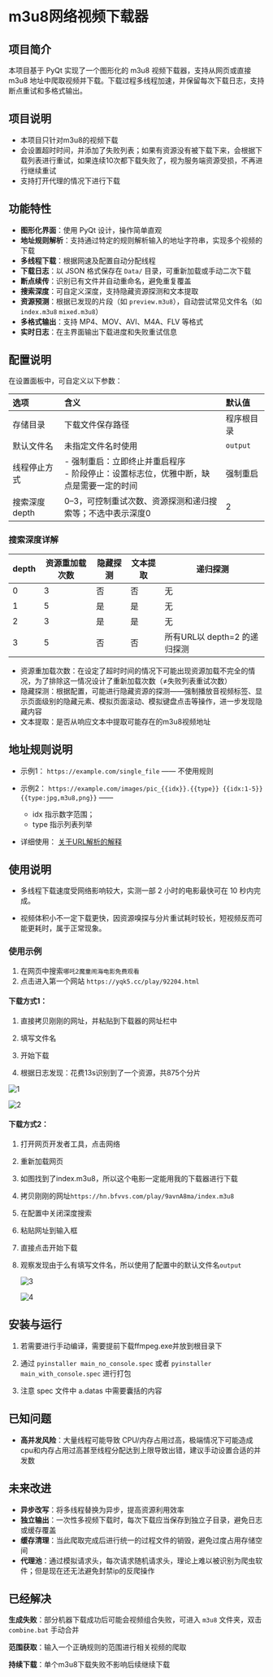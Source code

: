 # m3u8网络视频下载器

## 项目简介

本项目基于 PyQt 实现了一个图形化的 m3u8 视频下载器，支持从网页或直接 m3u8 地址中爬取视频并下载。下载过程多线程加速，并保留每次下载日志，支持断点重试和多格式输出。



## 项目说明

- 本项目只针对m3u8的视频下载
- 会设置超时时间，并添加了失败列表；如果有资源没有被下载下来，会根据下载列表进行重试，如果连续10次都下载失败了，视为服务端资源受损，不再进行继续重试
- 支持打开代理的情况下进行下载



## 功能特性

- **图形化界面**：使用 PyQt 设计，操作简单直观  
- **地址规则解析**：支持通过特定的规则解析输入的地址字符串，实现多个视频的下载
- **多线程下载**：根据网速及配置自动分配线程  
- **下载日志**：以 JSON 格式保存在 `Data/` 目录，可重新加载或手动二次下载  
- **断点续传**：识别已有文件并自动重命名，避免重复覆盖  
- **搜索深度**：可自定义深度，支持隐藏资源探测和文本提取  
- **资源预测**：根据已发现的片段（如 `preview.m3u8`），自动尝试常见文件名（如 `index.m3u8` `mixed.m3u8`）  
- **多格式输出**：支持 MP4、MOV、AVI、M4A、FLV 等格式  
- **实时日志**：在主界面输出下载进度和失败重试信息  



## 配置说明

在设置面板中，可自定义以下参数：

| 选项           | 含义                                                         | 默认值     |
| :------------- | :----------------------------------------------------------- | :--------- |
| 存储目录       | 下载文件保存路径                                             | 程序根目录 |
| 默认文件名     | 未指定文件名时使用                                           | `output`   |
| 线程停止方式   | - 强制重启：立即终止并重启程序<br>- 阶段停止：设置标志位，优雅中断，缺点是需要一定的时间 | 强制重启   |
| 搜索深度 depth | 0–3，可控制重试次数、资源探测和递归搜索等；不选中表示深度0   | 2          |



### 搜索深度详解

| depth | 资源重加载次数 | 隐藏探测 | 文本提取 | 递归探测                     |
| ----- | -------------- | -------- | -------- | ---------------------------- |
| 0     | 3              | 否       | 否       | 无                           |
| 1     | 5              | 是       | 是       | 无                           |
| 2     | 3              | 是       | 是       | 无                           |
| 3     | 5              | 否       | 否       | 所有URL以 depth=2 的递归探测 |

- 资源重加载次数：在设定了超时时间的情况下可能出现资源加载不完全的情况，为了排除这一情况设计了重新加载次数（≠失败列表重试次数）
- 隐藏探测：根据配置，可能进行隐藏资源的探测——强制播放音视频标签、显示页面级别的隐藏元素、模拟页面滚动、模拟键盘点击等操作，进一步发现隐藏内容
- 文本提取：是否从响应文本中提取可能存在的m3u8视频地址


## 地址规则说明

- 示例1： `https://example.com/single_file` —— 不使用规则

- 示例2： `https://example.com/images/pic_{{idx}}.{{type}} {{idx:1-5}} {{type:jpg,m3u8,png}}` —— 
  - idx 指示数字范围；
  - type 指示列表列举

- 详细使用： [关于URL解析的解释](./URLDecode.md)

## 使用说明

- 多线程下载速度受网络影响较大，实测一部 2 小时的电影最快可在 10 秒内完成。

- 视频体积小不一定下载更快，因资源嗅探与分片重试耗时较长，短视频反而可能更耗时，属于正常现象。

### 使用示例

1. 在网页中搜索`哪吒2魔童闹海电影免费观看`
2. 点击进入第一个网站 `https://yqk5.cc/play/92204.html`

#### 下载方式1：

1. 直接拷贝刚刚的网址，并粘贴到下载器的网址栏中

4. 填写文件名
5. 开始下载
6. 根据日志发现：花费13s识别到了一个资源，共875个分片



![1](./screenshots/1.png)



![2](./screenshots/2.png)



#### 下载方式2：

1. 打开网页开发者工具，点击网络
2. 重新加载网页
3. 如图找到了index.m3u8，所以这个电影一定能用我的下载器进行下载
4. 拷贝刚刚的网址`https://hn.bfvvs.com/play/9avnA8ma/index.m3u8`
5. 在配置中关闭深度搜索
6. 粘贴网址到输入框

7. 直接点击开始下载

8. 观察发现由于么有填写文件名，所以使用了配置中的默认文件名`output`

   

   ![3](./screenshots/3.png)

   

   ![4](./screenshots/4.png)



## 安装与运行

1. 若需要进行手动编译，需要提前下载ffmpeg.exe并放到根目录下

2. 通过 `pyinstaller main_no_console.spec` 或者 `pyinstaller main_with_console.spec` 进行打包

3. 注意 spec 文件中 a.datas 中需要囊括的内容

## 已知问题

- **高并发风险**：大量线程可能导致 CPU/内存占用过高，极端情况下可能造成cpu和内存占用过高甚至线程分配达到上限导致出错，建议手动设置合适的并发数


## 未来改进

- **异步改写**：将多线程替换为异步，提高资源利用效率
- **独立输出**：一次性多视频下载时，每次下载应当保存到独立子目录，避免日志或缓存覆盖
- **缓存清理**：当此爬取完成后进行统一的过程文件的销毁，避免过度占用存储空间
- **代理池**：通过模拟请求头，每次请求随机请求头，理论上难以被识别为爬虫软件；但是现在还无法避免封禁ip的反爬操作



## 已经解决

**生成失败**：部分机器下载成功后可能会视频组合失败，可进入 `m3u8` 文件夹，双击 `combine.bat` 手动合并

**范围获取**：输入一个正确规则的范围进行相关视频的爬取

**持续下载**：单个m3u8下载失败不影响后续继续下载